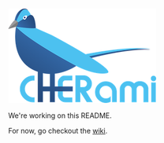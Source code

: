 ![Logo](web/images/cherami-logo-300.png)

We're working on this README.

For now, go checkout the [wiki](https://github.com/rtoal/cher-ami/wiki).
